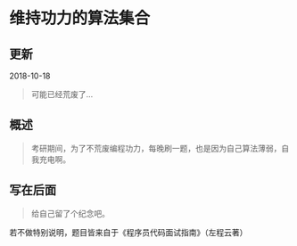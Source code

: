 # 维持功力的算法集合

## 更新
2018-10-18 
> 可能已经荒废了...

## 概述
> 考研期间，为了不荒废编程功力，每晚刷一题，也是因为自己算法薄弱，自我充电啊。

## 写在后面
> 给自己留了个纪念吧。

若不做特别说明，题目皆来自于《程序员代码面试指南》（左程云著）
